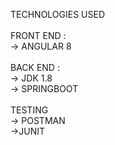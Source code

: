 TECHNOLOGIES USED <br /><br />
FRONT END :<br />
       -> ANGULAR 8 <br /><br />
BACK END :<br />
       -> JDK 1.8<br />
       -> SPRINGBOOT<br /><br />
TESTING <br />
       -> POSTMAN<br />
       ->JUNIT<br />
